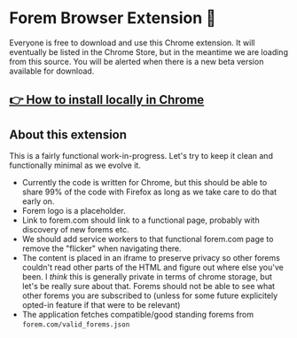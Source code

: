# Forem Browser Extension 🌱

Everyone is free to download and use this Chrome extension. It will eventually be listed in the Chrome Store, but in the meantime we are loading from this source. You will be alerted when there is a new beta version available for download.

## [👉 How to install locally in Chrome](https://dev.to/ben/how-to-install-chrome-extensions-manually-from-github-1612)

## About this extension

This is a fairly functional work-in-progress. Let's try to keep it clean and functionally minimal as we evolve it.

- Currently the code is written for Chrome, but this should be able to share 99% of the code with Firefox as long as we take care to do that early on.
- Forem logo is a placeholder.
- Link to forem.com should link to a functional page, probably with discovery of new forems etc.
- We should add service workers to that functional forem.com page to remove the "flicker" when navigating there.
- The content is placed in an iframe to preserve privacy so other forems couldn't read other parts of the HTML and figure out where else you've been. I *think* this is generally private in terms of chrome storage, but let's be really sure about that. Forems should not be able to see what other forems you are subscribed to (unless for some future explicitely opted-in feature if that were to be relevant)
- The application fetches compatible/good standing forems from `forem.com/valid_forems.json`